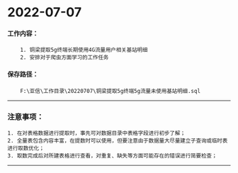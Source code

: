 # 2022-07-07

#### 工作内容：
        1. 铜梁提取5g终端长期使用4G流量用户相关基站明细
        2. 安排对于爬虫方面学习的工作任务
#### 保存路径：
        F:\亚信\工作目录\20220707\铜梁提取5g终端5g流量未使用基站明细.sql
---
### 注意事项：
    1. 在对表格数据进行提取时，事先可对数据目录中表格字段进行初步了解；
    2. 全量表包含内容丰富，在提数时可以使用，但要注意由于数据量大尽量建立子查询或临时表进行取数优化；
    3. 取数完成后对所建表格进行查看，对重复、缺失等方面可能存在的错误进行简要检查；
  
---